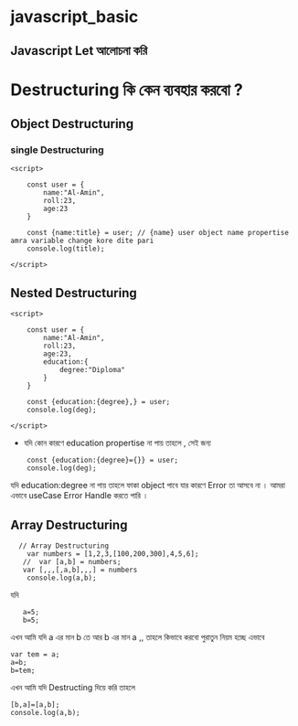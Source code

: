 # javascript_basic
## Javascript Let আলোচনা করি 
# Destructuring কি কেন ব্যবহার করবো ?
## Object Destructuring
### single Destructuring
```
<script>

    const user = {
        name:"Al-Amin",
        roll:23,
        age:23
    }
    
    const {name:title} = user; // {name} user object name propertise amra variable change kore dite pari
    console.log(title); 

</script>

```

## Nested Destructuring

```
<script>

    const user = {
        name:"Al-Amin",
        roll:23,
        age:23,
        education:{
            degree:"Diploma"
        }
    }
    
    const {education:{degree},} = user; 
    console.log(deg); 

</script>

```
* যদি কোন কারণে education propertise না পায় তাহলে , সেই জন্য 
```
    const {education:{degree}={}} = user; 
    console.log(deg); 
 ```
 যদি education:degree না পায় তাহলে ফাকা object পাবে যার কারণে Error তা আসবে না । আমরা এভাবে useCase Error Handle করতে পারি ।
 
 
 ## Array Destructuring
 ```
   // Array Destructuring 
     var numbers = [1,2,3,[100,200,300],4,5,6];
    //  var [a,b] = numbers;
    var [,,,[,a,b],,,] = numbers
     console.log(a,b);
 ```
 যদি 
 ```
    a=5;
    b=5;
 ```
 এখন আমি যদি a এর মান b তে আর b এর মান a ,, তাহলে কিভাবে করবো 
 পুরাতুন নিয়ম হচ্ছে এভাবে 
```
var tem = a;
a=b;
b=tem;
```
এখন আমি যদি Destructing দিয়ে করি তাহলে 

```
[b,a]=[a,b];
console.log(a,b);

```
 
